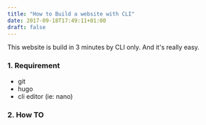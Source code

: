 ```yaml
---
title: "How to Build a website with CLI"
date: 2017-09-18T17:49:11+01:00
draft: false
---
```


This website is build in 3 minutes by CLI only. And it's really easy.

### 1. Requirement ###

* git
* hugo
* cli editor (ie: nano)


### 2. How TO ###
